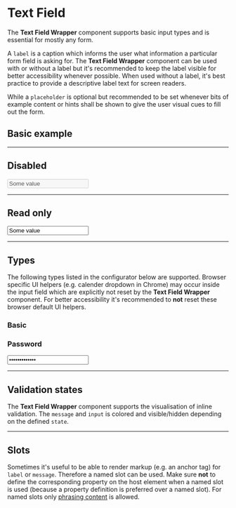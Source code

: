 # Text Field

The **Text Field Wrapper** component supports basic input types and is essential for mostly any form.

A `label` is a caption which informs the user what information a particular form field is asking for. The **Text Field Wrapper** component can be used with or without a label but it's recommended to keep the label visible for better accessibility whenever possible. When used without a label, it's best practice to provide a descriptive label text for screen readers.  

While a `placeholder` is optional but recommended to be set whenever bits of example content or hints shall be shown to give the user visual cues to fill out the form.

## Basic example

<Playground :childElementLayout="{spacing: 'block'}">
  <template #configurator>
    <select v-model="label">
      <option disabled>Select a label mode</option>
      <option selected value="show">With label</option>
      <option value="hide">Without label</option>
      <option value="responsive">Responsive</option>
    </select>
  </template>
  <template>
    <p-text-field-wrapper label="Some label" :hide-label="label === 'hide' ? 'true' : label === 'responsive' ? '{ base: true, l: false }' : 'false'">
      <input type="text" name="some-name"/>
    </p-text-field-wrapper>
    <p-text-field-wrapper label="Some label" :hide-label="label === 'hide' ? 'true' : label === 'responsive' ? '{ base: true, l: false }' : 'false'">
      <input type="text" placeholder="Some placeholder text" name="some-name"/>
    </p-text-field-wrapper>
  </template>
</Playground>

---

## Disabled

<Playground>    
  <p-text-field-wrapper label="Some label">
    <input type="text" name="some-name" value="Some value" disabled="disabled" />
  </p-text-field-wrapper>
</Playground>

---

## Read only

<Playground>    
  <p-text-field-wrapper label="Some label">
    <input type="text" name="some-name" value="Some value" readonly="readonly" />
  </p-text-field-wrapper>
</Playground>

---

## Types

The following types listed in the configurator below are supported. Browser specific UI helpers (e.g. calender dropdown in Chrome) may occur inside the input field which are explicitly not reset by the **Text Field Wrapper** component.
For better accessibility it's recommended to **not** reset these browser default UI helpers.

### Basic

<Playground>
  <template #configurator>
    <select v-model="type">
      <option disabled>Select a type</option>
      <option value="text">Text</option>
      <option value="number">Number</option>
      <option value="email">Email</option>
      <option value="tel">Tel</option>
      <option value="search">Search</option>
      <option value="url">Url</option>
      <option value="date">Date</option>
      <option value="time">Time</option>
      <option value="month">Month</option>
      <option value="week">Week</option>
    </select>
  </template>
  <template>
    <p-text-field-wrapper label="Some label">
      <input :type="type" name="some-name"/>
    </p-text-field-wrapper>
  </template>
</Playground>

### Password

<Playground>
  <p-text-field-wrapper label="Some label">
    <input type="password" name="some-name" value="some password"/>
  </p-text-field-wrapper>
</Playground>

---

## Validation states

The **Text Field Wrapper** component supports the visualisation of inline validation. The `message` and `input` is colored and visible/hidden depending on the defined `state`.

<Playground>
  <template #configurator>
    <select v-model="state">
      <option disabled>Select a validation state</option>
      <option value="error">Error</option>
      <option value="success">Success</option>
      <option value="none">None</option>
    </select>
  </template>
  <template>
    <p-text-field-wrapper label="Some label" :state="state" :message="state !== 'none' ? `Some ${state} validation message.` : ''">
      <input type="text" :aria-invalid="state === 'error' && true" name="some-name" />
    </p-text-field-wrapper>
  </template>
</Playground>

---

## Slots

Sometimes it's useful to be able to render markup (e.g. an anchor tag) for `label` or `message`. Therefore a named slot can be used. Make sure **not** to define the corresponding property on the host element when a named slot is used (because a property definition is preferred over a named slot).
For named slots only [phrasing content](https://developer.mozilla.org/en-US/docs/Web/Guide/HTML/Content_categories#Phrasing_content) is allowed.

<Playground>
  <template>
    <p-text-field-wrapper state="error">
      <span slot="label">Some label with a <a href="https://designsystem.porsche.com">link</a>.</span>
      <input type="text" aria-invalid="true" name="some-name" placeholder="Some placeholder"/>
      <span slot="message">Some error message with a <a href="https://designsystem.porsche.com">link</a>.</span>
    </p-text-field-wrapper>
  </template>
</Playground>

<script lang="ts">
  import { Component, Vue } from 'vue-property-decorator';
  
  @Component
  export default class PlaygroundTextFieldWrapper extends Vue {
    public label: string = 'show';
    public type: string = 'text';
    public state: string = 'error';
  }
</script>